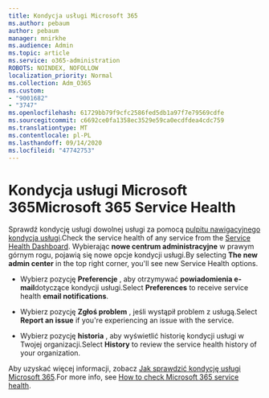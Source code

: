```yaml
---
title: Kondycja usługi Microsoft 365
ms.author: pebaum
author: pebaum
manager: mnirkhe
ms.audience: Admin
ms.topic: article
ms.service: o365-administration
ROBOTS: NOINDEX, NOFOLLOW
localization_priority: Normal
ms.collection: Adm_O365
ms.custom:
- "9001682"
- "3747"
ms.openlocfilehash: 61729bb79f9cfc2586fed5db1a97f7e79569cdfe
ms.sourcegitcommit: c6692ce0fa1358ec3529e59ca0ecdfdea4cdc759
ms.translationtype: MT
ms.contentlocale: pl-PL
ms.lasthandoff: 09/14/2020
ms.locfileid: "47742753"
---
```

# <a name="microsoft-365-service-health"></a><span data-ttu-id="5dbdd-102">Kondycja usługi Microsoft 365</span><span class="sxs-lookup"><span data-stu-id="5dbdd-102">Microsoft 365 Service Health</span></span>


<span data-ttu-id="5dbdd-103">Sprawdź kondycję usługi dowolnej usługi za pomocą [pulpitu nawigacyjnego kondycja usługi](https://admin.microsoft.com/Adminportal/Home?source=applauncher#/servicehealth).</span><span class="sxs-lookup"><span data-stu-id="5dbdd-103">Check the service health of any service from the [Service Health Dashboard](https://admin.microsoft.com/Adminportal/Home?source=applauncher#/servicehealth).</span></span> <span data-ttu-id="5dbdd-104">Wybierając **nowe centrum administracyjne** w prawym górnym rogu, pojawią się nowe opcje kondycji usługi.</span><span class="sxs-lookup"><span data-stu-id="5dbdd-104">By selecting **The new admin center** in the top right corner, you'll see new Service Health options.</span></span>

- <span data-ttu-id="5dbdd-105">Wybierz pozycję **Preferencje** , aby otrzymywać **powiadomienia e-mail**dotyczące kondycji usługi.</span><span class="sxs-lookup"><span data-stu-id="5dbdd-105">Select **Preferences** to receive service health **email notifications**.</span></span>

- <span data-ttu-id="5dbdd-106">Wybierz pozycję **Zgłoś problem** , jeśli wystąpił problem z usługą.</span><span class="sxs-lookup"><span data-stu-id="5dbdd-106">Select **Report an issue** if you're experiencing an issue with the service.</span></span>

- <span data-ttu-id="5dbdd-107">Wybierz pozycję **historia** , aby wyświetlić historię kondycji usługi w Twojej organizacji.</span><span class="sxs-lookup"><span data-stu-id="5dbdd-107">Select **History** to review the service health history of your organization.</span></span> 

<span data-ttu-id="5dbdd-108">Aby uzyskać więcej informacji, zobacz [Jak sprawdzić kondycję usługi Microsoft 365](https://docs.microsoft.com/office365/enterprise/view-service-health).</span><span class="sxs-lookup"><span data-stu-id="5dbdd-108">For more info, see [How to check Microsoft 365 service health](https://docs.microsoft.com/office365/enterprise/view-service-health).</span></span> 